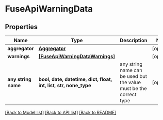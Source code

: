# FuseApiWarningData


## Properties
Name | Type | Description | Notes
------------ | ------------- | ------------- | -------------
**aggregator** | [**Aggregator**](Aggregator.md) |  | [optional] 
**warnings** | [**[FuseApiWarningDataWarnings]**](FuseApiWarningDataWarnings.md) |  | [optional] 
**any string name** | **bool, date, datetime, dict, float, int, list, str, none_type** | any string name can be used but the value must be the correct type | [optional]

[[Back to Model list]](../README.md#documentation-for-models) [[Back to API list]](../README.md#documentation-for-api-endpoints) [[Back to README]](../README.md)


